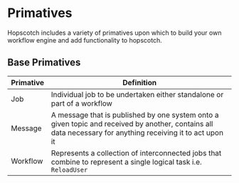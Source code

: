 # Primatives

Hopscotch includes a variety of primatives upon which to build your own workflow engine and add functionality to hopscotch.

## Base Primatives
| Primative | Definition |
| -- | -- |
| Job | Individual job to be undertaken either standalone or part of a workflow | 
| Message | A message that is published by one system onto a given topic and received by another, contains all data necessary for anything receiving it to act upon it |
| Workflow | Represents a collection of interconnected jobs that combine to represent a single logical task i.e. `ReloadUser` |